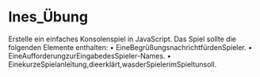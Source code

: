 # Ines_Übung

Erstelle ein einfaches Konsolenspiel in JavaScript. Das Spiel sollte die folgenden Elemente enthalten:
• EineBegrüßungsnachrichtfürdenSpieler.
• EineAufforderungzurEingabedesSpieler-Names.
• EinekurzeSpielanleitung,dieerklärt,wasderSpielerimSpieltunsoll.
